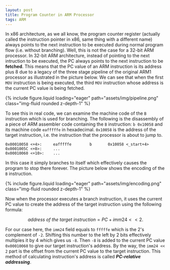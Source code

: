 ```yaml
---
layout: post
title: Program Counter in ARM Processor
tags: ARM
---
```


In x86 architecture, as we all know, the program counter register (actually
called the instruction pointer in x86, same thing with a different name) always
points to the next instruction to be executed during normal program flow
(i.e. without branching). Well, this is not the case for a 32-bit ARM processor.
In 32-bit ARM architecture, instead of pointing to the next intruction to be
executed, the PC always points to the next instruction to be **fetched**. This
means that the PC value of an ARM instruction is its address plus 8 due to a
legacy of the three stage pipeline of the original ARM1 processor as illustrated in
the picture below. We can see that when the first `MOV` instruction is being executed,
the third `MOV` instruction whose address is the current PC value is being fetched.

{% include figure.liquid loading="eager" path="assets/img/pipeline.png" class="img-fluid rounded z-depth-1" %}

 To see this in real code, we can examine the machine code of the `B` instruction
 which is used for branching.
The following is the disassembly of a piece of ARM assembler code containing the `B`
instruction: `b 0x10058` and its machine code `eafffffe` in hexadecimal. `0x10058`
is the address of the target instruction, i.e. the instruction that the processor
is about to jump to.
```make
0x00010058 <+4>:     eafffffe        b       0x10058 <_start+4>
0x0001005C <+8>:     ...
0x00010060 <+10>:    ...
```

In this case it simply branches to itself which effectively causes
the program to stop there forever. The picture below shows the encoding of the `B` instruction.

{% include figure.liquid loading="eager" path="assets/img/encoding.png" class="img-fluid rounded z-depth-1" %}

Now when the processor executes a branch instruction,
it uses the current PC value to create the address of the target instruction using the following formula:

$$
address\ of\ the\ target\ instruction = PC + imm24 << 2.
$$

For our case here, the `imm24` field equals to `fffffe` which is the 2's complement of `-2`.
Shifting this number to the left by 2 bits effectively multipies it by 4 which gives us `-8`.
Then `-8` is added to the current PC value `0x00010060` to give our target instruction's address.
By the way, the `imm24 << 2` part is the offset from the current PC value to
the target instruction. This method of calculating instruction's address is called __*PC-relative addressing*__.
